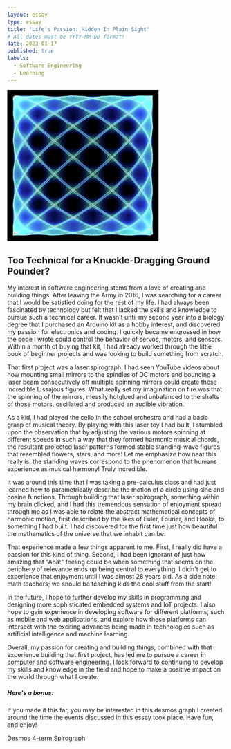 ```yaml
---
layout: essay
type: essay
title: "Life's Passion: Hidden In Plain Sight"
# All dates must be YYYY-MM-DD format!
date: 2023-01-17
published: true
labels:
  - Software Engineering
  - Learning
---
```


<img width="350px" class="rounded float-start pe-4" src="../img/essayPics/lissajous.jpeg">

## Too Technical for a Knuckle-Dragging Ground Pounder?

My interest in software engineering stems from a love of creating and building things. After leaving the Army in 2016, I was searching for a career that I would be satisfied doing for the rest of my life. I had always been fascinated by technology but felt that I lacked the skills and knowledge to pursue such a technical career. It wasn't until my second year into a biology degree that I purchased an Arduino kit as a hobby interest, and discovered my passion for electronics and coding. I quickly became engrossed in how the code I wrote could control the behavior of servos, motors, and sensors. Within a month of buying that kit, I had already worked through the little book of beginner projects and was looking to build something from scratch.

That first project was a laser spirograph. I had seen YouTube videos about how mounting small mirrors to the spindles of DC motors and bouncing a laser beam consecutively off multiple spinning mirrors could create these incredible Lissajous figures. What really set my imagination on fire was that the spinning of the mirrors, messily hotglued and unbalanced to the shafts of those motors, oscillated and produced an audible vibration.

As a kid, I had played the cello in the school orchestra and had a basic grasp of musical theory. By playing with this laser toy I had built, I stumbled upon the observation that by adjusting the various motors spinning at different speeds in such a way that they formed harmonic musical chords, the resultant projected laser patterns formed stable standing-wave figures that resembled flowers, stars, and more!  Let me emphasize how neat this really is: the standing waves correspond to the phenomenon that humans experience as musical harmony!  Truly incredible.

It was around this time that I was taking a pre-calculus class and had just learned how to parametrically describe the motion of a circle using sine and cosine functions. Through building that laser spirograph, something within my brain clicked, and I had this tremendous sensation of enjoyment spread through me as I was able to relate the abstract mathematical concepts of harmonic motion, first described by the likes of Euler, Fourier, and Hooke, to something I had built. I had discovered for the first time just how beautiful the mathematics of the universe that we inhabit can be.

That experience made a few things apparent to me. First, I really did have a passion for this kind of thing. Second, I had been ignorant of just how amazing that "Aha!" feeling could be when something that seems on the periphery of relevance ends up being central to everything. I didn't get to experience that enjoyment until I was almost 28 years old. As a side note: math teachers; we should be teaching kids the cool stuff from the start!

In the future, I hope to further develop my skills in programming and designing more sophisticated embedded systems and IoT projects. I also hope to gain experience in developing software for different platforms, such as mobile and web applications, and explore how these platforms can intersect with the exciting advances being made in technologies such as artificial intelligence and machine learning.

Overall, my passion for creating and building things, combined with that experience building that first project, has led me to pursue a career in computer and software engineering. I look forward to continuing to develop my skills and knowledge in the field and hope to make a positive impact on the world through what I create.

##### Here's a bonus: 
If you made it this far, you may be interested in this desmos graph I created around the time the events discussed in this essay took place.  Have fun, and enjoy!

[Desmos 4-term Spirograph](https://www.desmos.com/calculator/gncahk4kea)
